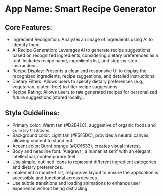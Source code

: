 # **App Name**: Smart Recipe Generator

## Core Features:

- Ingredient Recognition: Analyzes an image of ingredients using AI to identify them.
- AI Recipe Generation: Leverages AI to generate recipe suggestions based on recognized ingredients, considering dietary preferences as a tool. Includes recipe name, ingredients list, and step-by-step instructions.
- Recipe Display: Presents a clean and responsive UI to display the recognized ingredients, recipe suggestions, and detailed instructions.
- Dietary Filters: Allows users to specify dietary preferences (e.g., vegetarian, gluten-free) to filter recipe suggestions.
- Recipe Rating: Allows users to rate generated recipes for personalized future suggestions (stored locally).

## Style Guidelines:

- Primary color: Warm tan (#D2B48C), suggestive of organic foods and culinary traditions.
- Background color: Light tan (#F5F5DC), provides a neutral canvas, allowing content to stand out.
- Accent color: Burnt orange (#CC6633), creates visual interest.
- Body and headline font: 'Alegreya', a humanist serif with an elegant, intellectual, contemporary feel.
- Use simple, outlined icons to represent different ingredient categories and dietary preferences.
- Implement a mobile-first, responsive layout to ensure the application is accessible and functional across devices.
- Use subtle transitions and loading animations to enhance user experience without being distracting.